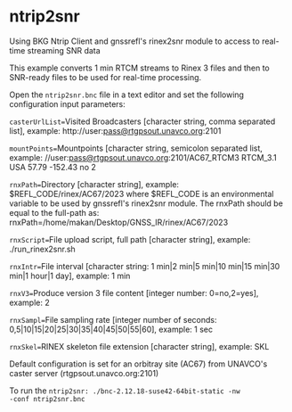# ntrip2snr
Using BKG Ntrip Client and gnssrefl's rinex2snr module to access to real-time streaming SNR data 

This example converts 1 min RTCM streams to Rinex 3 files and then to SNR-ready files to be used for real-time processing.

Open the <code>ntrip2snr.bnc</code> file in a text editor and set the following configuration input parameters:

<code>casterUrlList=</code>Visited Broadcasters [character string, comma separated list], example:  http://user:pass@rtgpsout.unavco.org:2101

<code>mountPoints=</code>Mountpoints [character string, semicolon separated list, example: //user:pass@rtgpsout.unavco.org:2101/AC67_RTCM3 RTCM_3.1 USA 57.79 -152.43 no 2

<code>rnxPath=</code>Directory [character string], example: $REFL_CODE/rinex/AC67/2023 where $REFL_CODE is an environmental variable to be used by gnssrefl's rinex2snr module. The rnxPath should be equal to the full-path as: rnxPath=/home/makan/Desktop/GNSS_IR/rinex/AC67/2023

<code>rnxScript=</code>File upload script, full path [character string], example: ./run_rinex2snr.sh

<code>rnxIntr=</code>File interval [character string: 1 min|2 min|5 min|10 min|15 min|30 min|1 hour|1 day], example: 1 min

<code>rnxV3=</code>Produce version 3 file content [integer number: 0=no,2=yes], example: 2

<code>rnxSampl=</code>File sampling rate [integer number of seconds: 0,5|10|15|20|25|30|35|40|45|50|55|60], example: 1 sec 

<code>rnxSkel=</code>RINEX skeleton file extension [character string], example: SKL

Default configuration is set for an orbitray site (AC67) from UNAVCO's caster server (rtgpsout.unavco.org:2101)

To run the <code>ntrip2snr: ./bnc-2.12.18-suse42-64bit-static -nw -conf ntrip2snr.bnc</code>


